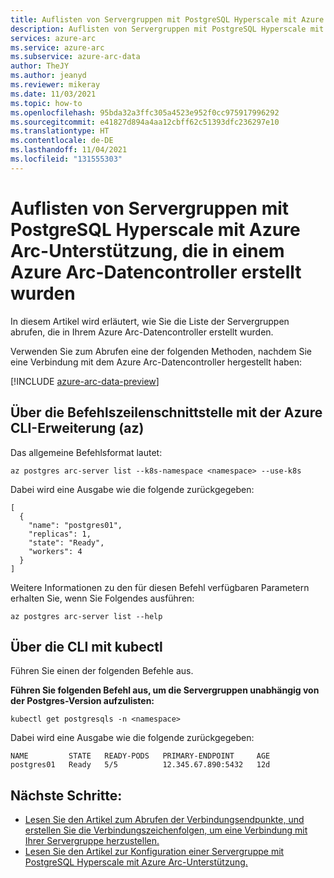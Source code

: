 ```yaml
---
title: Auflisten von Servergruppen mit PostgreSQL Hyperscale mit Azure Arc-Unterstützung, die in einem Azure Arc-Datencontroller erstellt wurden
description: Auflisten von Servergruppen mit PostgreSQL Hyperscale mit Azure Arc-Unterstützung, die in einem Azure Arc-Datencontroller erstellt wurden
services: azure-arc
ms.service: azure-arc
ms.subservice: azure-arc-data
author: TheJY
ms.author: jeanyd
ms.reviewer: mikeray
ms.date: 11/03/2021
ms.topic: how-to
ms.openlocfilehash: 95bda32a3ffc305a4523e952f0cc975917996292
ms.sourcegitcommit: e41827d894a4aa12cbff62c51393dfc236297e10
ms.translationtype: HT
ms.contentlocale: de-DE
ms.lasthandoff: 11/04/2021
ms.locfileid: "131555303"
---
```

# <a name="list-the-azure-arc-enabled-postgresql-hyperscale-server-groups-created-in-an-azure-arc-data-controller"></a>Auflisten von Servergruppen mit PostgreSQL Hyperscale mit Azure Arc-Unterstützung, die in einem Azure Arc-Datencontroller erstellt wurden

In diesem Artikel wird erläutert, wie Sie die Liste der Servergruppen abrufen, die in Ihrem Azure Arc-Datencontroller erstellt wurden.

Verwenden Sie zum Abrufen eine der folgenden Methoden, nachdem Sie eine Verbindung mit dem Azure Arc-Datencontroller hergestellt haben:

[!INCLUDE [azure-arc-data-preview](../../../includes/azure-arc-data-preview.md)]

## <a name="from-cli-with-azure-cli-extension-az"></a>Über die Befehlszeilenschnittstelle mit der Azure CLI-Erweiterung (az)

Das allgemeine Befehlsformat lautet:
```azurecli
az postgres arc-server list --k8s-namespace <namespace> --use-k8s
```

Dabei wird eine Ausgabe wie die folgende zurückgegeben:
```console
[
  {
    "name": "postgres01",
    "replicas": 1,
    "state": "Ready",
    "workers": 4
  }
]
```
Weitere Informationen zu den für diesen Befehl verfügbaren Parametern erhalten Sie, wenn Sie Folgendes ausführen:
```azurecli
az postgres arc-server list --help
```

## <a name="from-cli-with-kubectl"></a>Über die CLI mit kubectl
Führen Sie einen der folgenden Befehle aus.

**Führen Sie folgenden Befehl aus, um die Servergruppen unabhängig von der Postgres-Version aufzulisten:**
```console
kubectl get postgresqls -n <namespace>
```
Dabei wird eine Ausgabe wie die folgende zurückgegeben:
```console
NAME         STATE   READY-PODS   PRIMARY-ENDPOINT     AGE
postgres01   Ready   5/5          12.345.67.890:5432   12d
```

## <a name="next-steps"></a>Nächste Schritte:

* [Lesen Sie den Artikel zum Abrufen der Verbindungsendpunkte, und erstellen Sie die Verbindungszeichenfolgen, um eine Verbindung mit Ihrer Servergruppe herzustellen.](get-connection-endpoints-and-connection-strings-postgres-hyperscale.md)
* [Lesen Sie den Artikel zur Konfiguration einer Servergruppe mit PostgreSQL Hyperscale mit Azure Arc-Unterstützung.](show-configuration-postgresql-hyperscale-server-group.md)
